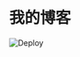 # 我的博客

![Deploy](https://github.com/xrr2016/blog/workflows/Deploy/badge.svg?branch=master&event=push)
